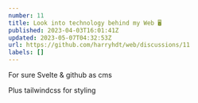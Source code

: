 ```yaml
---
number: 11
title: Look into technology behind my Web 🖥️
published: 2023-04-03T16:01:41Z
updated: 2023-05-07T04:32:53Z
url: https://github.com/harryhdt/web/discussions/11
labels: []
---
```

For sure Svelte & github as cms

Plus tailwindcss for styling